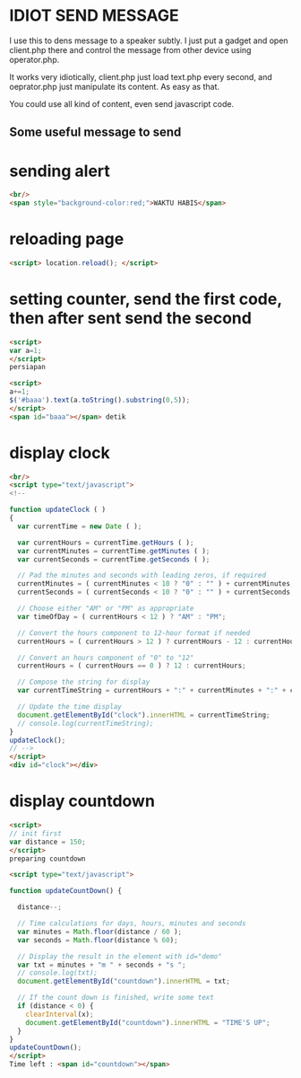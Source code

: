 IDIOT SEND MESSAGE
==================
I use this to dens message to a speaker subtly. I just put a gadget and open client.php there and control the message from other device using operator.php.

It works very idiotically, client.php just load text.php every second, and oeprator.php just manipulate its content. As easy as that.

You could use all kind of content, even send javascript code.

Some useful message to send
---------------------------

# sending alert
```html
<br/>
<span style="background-color:red;">WAKTU HABIS</span>
```

# reloading page
```html
<script> location.reload(); </script>
```

# setting counter, send the first code, then after sent send the second

```html
<script>
var a=1;
</script>
persiapan

<script>
a+=1;
$('#baaa').text(a.toString().substring(0,5));
</script>
<span id="baaa"></span> detik
```

# display clock
```html
<br/>
<script type="text/javascript">
<!--

function updateClock ( )
{
  var currentTime = new Date ( );

  var currentHours = currentTime.getHours ( );
  var currentMinutes = currentTime.getMinutes ( );
  var currentSeconds = currentTime.getSeconds ( );

  // Pad the minutes and seconds with leading zeros, if required
  currentMinutes = ( currentMinutes < 10 ? "0" : "" ) + currentMinutes;
  currentSeconds = ( currentSeconds < 10 ? "0" : "" ) + currentSeconds;

  // Choose either "AM" or "PM" as appropriate
  var timeOfDay = ( currentHours < 12 ) ? "AM" : "PM";

  // Convert the hours component to 12-hour format if needed
  currentHours = ( currentHours > 12 ) ? currentHours - 12 : currentHours;

  // Convert an hours component of "0" to "12"
  currentHours = ( currentHours == 0 ) ? 12 : currentHours;

  // Compose the string for display
  var currentTimeString = currentHours + ":" + currentMinutes + ":" + currentSeconds + " " + timeOfDay;

  // Update the time display
  document.getElementById("clock").innerHTML = currentTimeString;
  // console.log(currentTimeString);
}
updateClock();
// -->
</script>
<div id="clock"></div>

```

# display countdown
```html
<script>
// init first
var distance = 150;
</script>
preparing countdown

<script type="text/javascript">

function updateCountDown() {

  distance--;

  // Time calculations for days, hours, minutes and seconds
  var minutes = Math.floor(distance / 60 );
  var seconds = Math.floor(distance % 60);

  // Display the result in the element with id="demo"
  var txt = minutes + "m " + seconds + "s ";
  // console.log(txt);
  document.getElementById("countdown").innerHTML = txt;

  // If the count down is finished, write some text 
  if (distance < 0) {
    clearInterval(x);
    document.getElementById("countdown").innerHTML = "TIME'S UP";
  }
}
updateCountDown();
</script>
Time left : <span id="countdown"></span>
```
